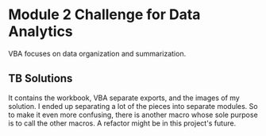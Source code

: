# Module 2 Challenge for Data Analytics
VBA focuses on data organization and summarization.
## TB Solutions
It contains the workbook, VBA separate exports, and the images of my solution.
I ended up separating a lot of the pieces into separate modules. So to make it even more confusing, there is another macro whose sole purpose is to call the other macros.
A refactor might be in this project's future.

